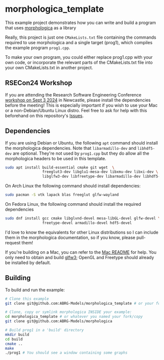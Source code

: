 # morphologica_template

This example project demonstrates how you
can write and build a program that uses [morphologica](https://github.com/ABRG-Models/morphologica) as a library

Really, this project is just one `CMakeLists.txt` file containing the
commands required to use morphologica and a single target (prog1),
which compiles the example program `prog1.cpp`.

To make your own program, you could either replace
prog1.cpp with your own code, or incorporate the relevant parts of the
CMakeLists.txt file into your own CMakeLists.txt in another project.

## RSECon24 Workshop

If you are attending the Research Software Engineering Conference [workshop on Sept 3 2024](https://virtual.oxfordabstracts.com/#/event/49081/submission/78) in Newcastle, please install the dependencies before the meeting! This is especially important if you wish to use your Mac or a non-Debian/Ubuntu Linux distro. Feel free to ask for help with this beforehand on this repository's [Issues](https://github.com/ABRG-Models/morphologica_template/issues).

## Dependencies

If you are using Debian or Ubuntu, the following `apt` command should
install the morphologica dependencies. Note that `libarmadillo-dev`
and `libhdf5-dev` are optional. They're not used by `prog1.cpp` but they
do allow all the morphologica headers to be used in this template.

```bash
sudo apt install build-essential cmake git wget  \
                 freeglut3-dev libglu1-mesa-dev libxmu-dev libxi-dev \
                 libglfw3-dev libfreetype-dev libarmadillo-dev libhdf5-dev
```

On Arch Linux the following command should install dependencies:
```bash
sudo pacman -S vtk lapack blas freeglut glfw-wayland
```

On Fedora Linux, the following command should install the required dependencies
```bash
sudo dnf install gcc cmake libglvnd-devel mesa-libGL-devel glfw-devel \
                 freetype-devel armadillo-devel hdf5-devel
```

I'd love to know the equivalents for other Linux distributions so I
can include them in the morphologica documentation, so if you know,
please pull-request them!

If you're building on a Mac, you can refer to the [Mac
README](https://github.com/ABRG-Models/morphologica/blob/main/README.build.mac.md#installation-dependencies-for-mac)
for help. You only need to obtain and build
[glfw3](https://github.com/ABRG-Models/morphologica/blob/main/README.build.mac.md#glfw3);
OpenGL and Freetype should already be installed by default.

## Building

To build and run the example:

```bash
# Clone this example
git clone git@github.com:ABRG-Models/morphologica_template # or your fork of it

# Clone, copy or symlink morphologica INSIDE your example:
cd morphologica_template # or whatever you named your fork/copy
git clone git@github.com:ABRG-Models/morphologica

# Build prog1 in a 'build' directory
mkdir build
cd build
cmake ..
make
./prog1 # You should see a window containing some graphs
```
